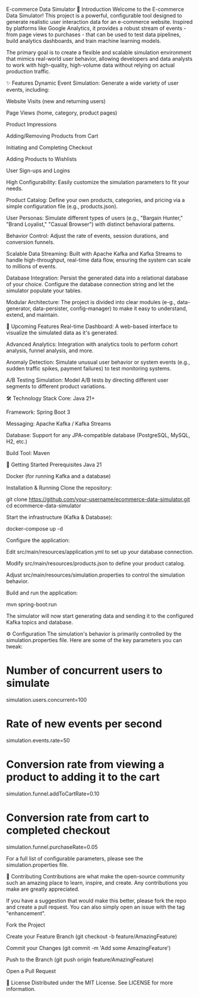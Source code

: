 E-commerce Data Simulator
🚀 Introduction
Welcome to the E-commerce Data Simulator! This project is a powerful, configurable tool designed to generate realistic user interaction data for an e-commerce website. Inspired by platforms like Google Analytics, it provides a robust stream of events - from page views to purchases - that can be used to test data pipelines, build analytics dashboards, and train machine learning models.

The primary goal is to create a flexible and scalable simulation environment that mimics real-world user behavior, allowing developers and data analysts to work with high-quality, high-volume data without relying on actual production traffic.

✨ Features
Dynamic Event Simulation: Generate a wide variety of user events, including:

Website Visits (new and returning users)

Page Views (home, category, product pages)

Product Impressions

Adding/Removing Products from Cart

Initiating and Completing Checkout

Adding Products to Wishlists

User Sign-ups and Logins

High Configurability: Easily customize the simulation parameters to fit your needs.

Product Catalog: Define your own products, categories, and pricing via a simple configuration file (e.g., products.json).

User Personas: Simulate different types of users (e.g., "Bargain Hunter," "Brand Loyalist," "Casual Browser") with distinct behavioral patterns.

Behavior Control: Adjust the rate of events, session durations, and conversion funnels.

Scalable Data Streaming: Built with Apache Kafka and Kafka Streams to handle high-throughput, real-time data flow, ensuring the system can scale to millions of events.

Database Integration: Persist the generated data into a relational database of your choice. Configure the database connection string and let the simulator populate your tables.

Modular Architecture: The project is divided into clear modules (e-g., data-generator, data-persister, config-manager) to make it easy to understand, extend, and maintain.

🔮 Upcoming Features
Real-time Dashboard: A web-based interface to visualize the simulated data as it's generated.

Advanced Analytics: Integration with analytics tools to perform cohort analysis, funnel analysis, and more.

Anomaly Detection: Simulate unusual user behavior or system events (e.g., sudden traffic spikes, payment failures) to test monitoring systems.

A/B Testing Simulation: Model A/B tests by directing different user segments to different product variations.

🛠️ Technology Stack
Core: Java 21+

Framework: Spring Boot 3

Messaging: Apache Kafka / Kafka Streams

Database: Support for any JPA-compatible database (PostgreSQL, MySQL, H2, etc.)

Build Tool: Maven

🏁 Getting Started
Prerequisites
Java 21

Docker (for running Kafka and a database)

Installation & Running
Clone the repository:

git clone https://github.com/your-username/ecommerce-data-simulator.git
cd ecommerce-data-simulator

Start the infrastructure (Kafka & Database):

docker-compose up -d

Configure the application:

Edit src/main/resources/application.yml to set up your database connection.

Modify src/main/resources/products.json to define your product catalog.

Adjust src/main/resources/simulation.properties to control the simulation behavior.

Build and run the application:

mvn spring-boot:run

The simulator will now start generating data and sending it to the configured Kafka topics and database.

⚙️ Configuration
The simulation's behavior is primarily controlled by the simulation.properties file. Here are some of the key parameters you can tweak:

# Number of concurrent users to simulate
simulation.users.concurrent=100

# Rate of new events per second
simulation.events.rate=50

# Conversion rate from viewing a product to adding it to the cart
simulation.funnel.addToCartRate=0.10

# Conversion rate from cart to completed checkout
simulation.funnel.purchaseRate=0.05

For a full list of configurable parameters, please see the simulation.properties file.

🤝 Contributing
Contributions are what make the open-source community such an amazing place to learn, inspire, and create. Any contributions you make are greatly appreciated.

If you have a suggestion that would make this better, please fork the repo and create a pull request. You can also simply open an issue with the tag "enhancement".

Fork the Project

Create your Feature Branch (git checkout -b feature/AmazingFeature)

Commit your Changes (git commit -m 'Add some AmazingFeature')

Push to the Branch (git push origin feature/AmazingFeature)

Open a Pull Request

📄 License
Distributed under the MIT License. See LICENSE for more information.
